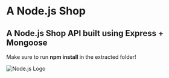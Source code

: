 # A Node.js Shop

## A Node.js Shop API built using Express + Mongoose  

Make sure to run <strong>npm install</strong> in the extracted folder!  
  
![Node.js Logo](https://upload.wikimedia.org/wikipedia/commons/thumb/d/d9/Node.js_logo.svg/1200px-Node.js_logo.svg.png)
